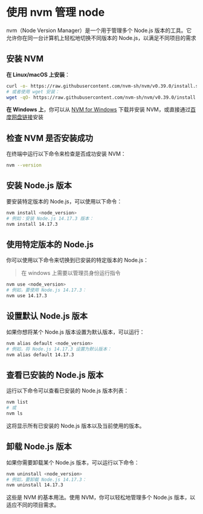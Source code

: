 # 使用 nvm 管理 node

nvm（Node Version Manager）是一个用于管理多个 Node.js 版本的工具。它允许你在同一台计算机上轻松地切换不同版本的 Node.js，以满足不同项目的需求

## 安装 NVM

**在 Linux/macOS 上安装**：

```bash
curl -o- https://raw.githubusercontent.com/nvm-sh/nvm/v0.39.0/install.sh
# 或者使用 wget 安装：
wget -qO- https://raw.githubusercontent.com/nvm-sh/nvm/v0.39.0/install.sh
```

**在 Windows 上**，你可以从 [NVM for Windows](https://github.com/coreybutler/nvm-windows) 下载并安装 NVM，或直接通过[百度网盘链接](https://pan.baidu.com/s/1Si65BQMUsNdmNBSAk25I-g?pwd=sway)安装

## 检查 NVM 是否安装成功

在终端中运行以下命令来检查是否成功安装 NVM：

```bash
nvm --version
```

## 安装 Node.js 版本

要安装特定版本的 Node.js，可以使用以下命令：

```bash
nvm install <node_version>
# 例如：安装 Node.js 14.17.3 版本：
nvm install 14.17.3
```

## 使用特定版本的 Node.js

你可以使用以下命令来切换到已安装的特定版本的 Node.js：

> 在 windows 上需要以管理员身份运行指令

```bash
nvm use <node_version>
# 例如，要使用 Node.js 14.17.3：
nvm use 14.17.3
```

## 设置默认 Node.js 版本

如果你想将某个 Node.js 版本设置为默认版本，可以运行：

```bash
nvm alias default <node_version>
# 例如，将 Node.js 14.17.3 设置为默认版本：
nvm alias default 14.17.3
```

## 查看已安装的 Node.js 版本

运行以下命令可以查看已安装的 Node.js 版本列表：

```bash
nvm list
# 或
nvm ls
```

这将显示所有已安装的 Node.js 版本以及当前使用的版本。

## 卸载 Node.js 版本

如果你需要卸载某个 Node.js 版本，可以运行以下命令：

```bash
nvm uninstall <node_version>
# 例如，要卸载 Node.js 14.17.3：
nvm uninstall 14.17.3
```

这些是 NVM 的基本用法。使用 NVM，你可以轻松地管理多个 Node.js 版本，以适应不同的项目需求。
